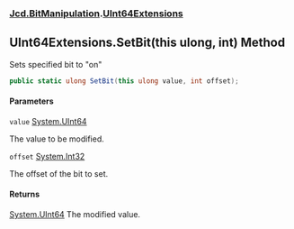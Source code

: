 ### [Jcd.BitManipulation](Jcd.BitManipulation.md 'Jcd.BitManipulation').[UInt64Extensions](Jcd.BitManipulation.UInt64Extensions.md 'Jcd.BitManipulation.UInt64Extensions')

## UInt64Extensions.SetBit(this ulong, int) Method

Sets specified bit to "on"

```csharp
public static ulong SetBit(this ulong value, int offset);
```
#### Parameters

<a name='Jcd.BitManipulation.UInt64Extensions.SetBit(thisulong,int).value'></a>

`value` [System.UInt64](https://docs.microsoft.com/en-us/dotnet/api/System.UInt64 'System.UInt64')

The value to be modified.

<a name='Jcd.BitManipulation.UInt64Extensions.SetBit(thisulong,int).offset'></a>

`offset` [System.Int32](https://docs.microsoft.com/en-us/dotnet/api/System.Int32 'System.Int32')

The offset of the bit to set.

#### Returns

[System.UInt64](https://docs.microsoft.com/en-us/dotnet/api/System.UInt64 'System.UInt64')
The modified value.